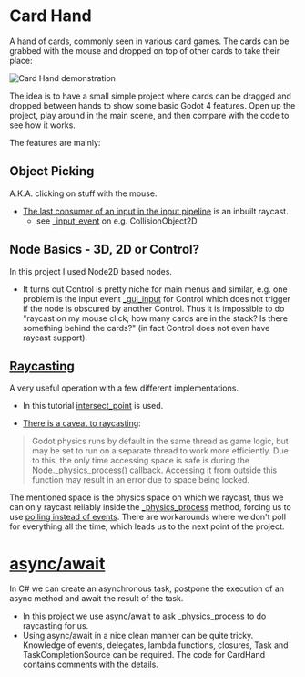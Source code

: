 # Card Hand
A hand of cards, commonly seen in various card games. The cards can be grabbed with the mouse and dropped on top of other cards to take their place:

![Card Hand demonstration](https://github.com/jkvastad/Godot-4-Card-Hand-Tutorial/assets/9295196/c684527c-338c-4374-8566-2eafc4f5b84f)

The idea is to have a small simple project where cards can be dragged and dropped between hands to show some basic Godot 4 features. Open up the project, play around in the main scene, and then compare with the code to see how it works.

The features are mainly:

## Object Picking 
A.K.A. clicking on stuff with the mouse.
* [The last consumer of an input in the input pipeline](https://docs.godotengine.org/en/stable/tutorials/inputs/inputevent.html#how-does-it-work) is an inbuilt raycast.
  * see [_input_event](https://docs.godotengine.org/en/stable/classes/class_collisionobject2d.html#class-collisionobject2d-method-input-event) on e.g. CollisionObject2D

## Node Basics - 3D, 2D or Control?
In this project I used Node2D based nodes.
* It turns out Control is pretty niche for main menus and similar, e.g. one problem is the input event [_gui_input](https://docs.godotengine.org/en/stable/classes/class_control.html#class-control-method-gui-input) for Control which does not trigger if the node is obscured by another Control. Thus it is impossible to do "raycast on my mouse click; how many cards are in the stack? Is there something behind the cards?" (in fact Control does not even have raycast support).

## [Raycasting](https://docs.godotengine.org/en/stable/tutorials/physics/ray-casting.html)
A very useful operation with a few different implementations.
* In this tutorial [intersect_point](https://docs.godotengine.org/en/stable/classes/class_physicsdirectspacestate2d.html#class-physicsdirectspacestate2d-method-intersect-point) is used.
  
* [There is a caveat to raycasting](https://docs.godotengine.org/en/stable/tutorials/physics/ray-casting.html#accessing-space):
  
> Godot physics runs by default in the same thread as game logic, but may be set to run on a separate thread to work more efficiently. Due to this, the only time accessing space is safe is during the Node._physics_process() callback. Accessing it from outside this function may result in an error due to space being locked.
  
  The mentioned space is the physics space on which we raycast, thus we can only raycast reliably inside the [_physics_process](https://docs.godotengine.org/en/stable/classes/class_node.html#class-node-method-physics-process) method, forcing us to use [polling instead of events](https://docs.godotengine.org/en/stable/tutorials/inputs/input_examples.html#events-versus-polling). There are workarounds where we don't poll for everything all the time, which leads us to the next point of the project.

# [async/await](https://learn.microsoft.com/en-US/dotnet/csharp/asynchronous-programming/)
In C# we can create an asynchronous task, postpone the execution of an async method and await the result of the task.
* In this project we use async/await to ask _physics_process to do raycasting for us.
* Using async/await in a nice clean manner can be quite tricky. Knowledge of events, delegates, lambda functions, closures, Task and TaskCompletionSource can be required. The code for CardHand contains comments with the details.
